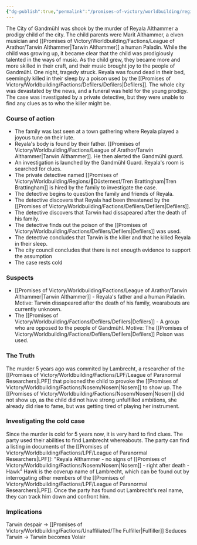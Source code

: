 ```yaml
---
{"dg-publish":true,"permalink":"/promises-of-victory/worldbuilding/regions/gandmuehl/murder-of-gandmuehl-plot/","title":"Murder of Gandmühl Plot","noteIcon":"Plot","created":"2023-01-25T02:26:53.818+01:00","updated":"2023-03-29T21:37:10.634+02:00"}
---
```



The City of Gandmühl was shook by the murder of Reyala Althammer a prodigy child of the city. The child parents were Marit Althammer, a elven musician and [[Promises of Victory/Worldbuilding/Factions/League of Arathor/Tarwin Althammer\|Tarwin Althammer]] a human Paladin.
While the child was growing up, it became clear that the child was prodigiously talented in the ways of music.
As the child grew, they became more and more skilled in their craft, and their music brought joy to the people of Gandmühl.
One night, tragedy struck. Reyala was found dead in their bed, seemingly killed in their sleep by a poison used by the [[Promises of Victory/Worldbuilding/Factions/Defilers/Defilers\|Defilers]]. The whole city was devastated by the news, and a funeral was held for the young prodigy.
The case was investigated by a private detective, but they were unable to find any clues as to who the killer might be.

### Course of action

- The family was last seen at a town gathering where Reyala played a joyous tune on their lute.
- Reyala's body is found by their father. [[Promises of Victory/Worldbuilding/Factions/League of Arathor/Tarwin Althammer\|Tarwin Althammer]]. He then alerted the Gandmühl guard.
- An investigation is launched by the Gandmühl Guard. Reyala's room is searched for clues.
- The private detective named [[Promises of Victory/Worldbuilding/Regions/🏰Düsternest/Tren Brattingham\|Tren Brattingham]] is hired by the family to investigate the case.
- The detective begins to question the family and friends of Reyala.
- The detective discovers that Reyala had been threatened by the [[Promises of Victory/Worldbuilding/Factions/Defilers/Defilers\|Defilers]].
- The detective discovers that Tarwin had dissapeared after the death of his family.
- The detective finds out the poison of the [[Promises of Victory/Worldbuilding/Factions/Defilers/Defilers\|Defilers]] was used.
- The detective concludes that Tarwin is the killer and that he killed Reyala in their sleep.
- The city council concludes that there is not enougth evidence to support the assumption
- The case rests cold

### Suspects

- [[Promises of Victory/Worldbuilding/Factions/League of Arathor/Tarwin Althammer\|Tarwin Althammer]] - Reyala's father and a human Paladin.
  Motive: Tarwin dissapeared after the death of his family, wearabouts are currently unknown.
- The [[Promises of Victory/Worldbuilding/Factions/Defilers/Defilers\|Defilers]] - A group who are opposed to the people of Gandmühl.
  Motive: The [[Promises of Victory/Worldbuilding/Factions/Defilers/Defilers\|Defilers]] Poison was used.


### The Truth

The murder 5 years ago was commited by Lambrecht, a researcher of the [[Promises of Victory/Worldbuilding/Factions/LPF/League of Paranormal Researchers\|LPF]] that poisoned the child to provoke the [[Promises of Victory/Worldbuilding/Factions/Nosem/Nosem\|Nosem]] to show up. The [[Promises of Victory/Worldbuilding/Factions/Nosem/Nosem\|Nosem]] did not show up, as the child did not have strong unfulfilled ambitions, she already did rise to fame, but was getting tired of playing her instrument.

### Investigating the cold case

Since the murder is cold for 5 years now, it is very hard to find clues. The party used their abilities to find Lambrecht whereabouts. The party can find a listing in documents of the [[Promises of Victory/Worldbuilding/Factions/LPF/League of Paranormal Researchers\|LPF]]:
"Reyala Althammer - no signs of [[Promises of Victory/Worldbuilding/Factions/Nosem/Nosem\|Nosem]] - right after death - Hawk"
Hawk is the coverup name of Lambrecht, which can be found out by interrogating other members of the [[Promises of Victory/Worldbuilding/Factions/LPF/League of Paranormal Researchers\|LPF]].
Once the party has found out Lambrecht's real name, they can track him down and confront him.

### Implications

Tarwin despair -> [[Promises of Victory/Worldbuilding/Factions/Unaffiliated/The Fulfiller\|Fulfiller]] Seduces Tarwin -> Tarwin becomes Volair  
